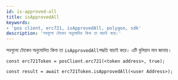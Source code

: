 ```yaml
---
id: is-approved-all
title: isApprovedAll
keywords:
- 'pos client, erc721, isApprovedAll, polygon, sdk'
description: 'সবগুলো টোকেন অনুমোদিত কিনা তা যাচাই করে।'
---
```


সবগুলো টোকেন অনুমোদিত কিনা তা `isApprovedAll`পদ্ধতি যাচাই করে। এটি বুলিয়ান মান জানায়।

```
const erc721Token = posClient.erc721(<token address>, true);

const result = await erc721Token.isApprovedAll(<user Address>);

```
